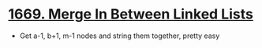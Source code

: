 # [1669. Merge In Between Linked Lists](https://leetcode.com/problems/merge-in-between-linked-lists/)
* Get a-1, b+1, m-1 nodes and string them together, pretty easy
